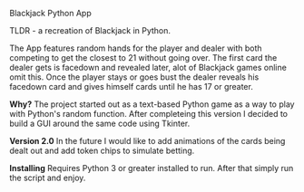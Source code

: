 Blackjack Python App

TLDR - a recreation of Blackjack in Python.

The App features random hands for the player and dealer with both competing to get the closest to 21 without going over. 
The first card the dealer gets is facedown and revealed later, alot of Blackjack games online omit this. 
Once the player stays or goes bust the dealer reveals his facedown card and gives himself cards until he has 17 or greater.

**Why?**
The project started out as a text-based Python game as a way to play with Python's random function. 
After completeing this version I decided to build a GUI around the same code using Tkinter.

**Version 2.0**
In the future I would like to add animations of the cards being dealt out and add token chips to simulate betting. 

**Installing**
Requires Python 3 or greater installed to run. After that simply run the script and enjoy.
